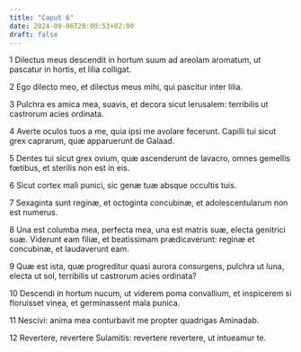 ```yaml
---
title: "Caput 6"
date: 2024-09-06T20:00:53+02:00
draft: false
---
```



1 Dilectus meus descendit in hortum suum ad areolam aromatum, ut pascatur in hortis, et lilia colligat.

2 Ego dilecto meo, et dilectus meus mihi, qui pascitur inter lilia.

3 Pulchra es amica mea, suavis, et decora sicut Ierusalem: terribilis ut castrorum acies ordinata.

4 Averte oculos tuos a me, quia ipsi me avolare fecerunt. Capilli tui sicut grex caprarum, quæ apparuerunt de Galaad.

5 Dentes tui sicut grex ovium, quæ ascenderunt de lavacro, omnes gemellis fœtibus, et sterilis non est in eis.

6 Sicut cortex mali punici, sic genæ tuæ absque occultis tuis.

7 Sexaginta sunt reginæ, et octoginta concubinæ, et adolescentularum non est numerus.

8 Una est columba mea, perfecta mea, una est matris suæ, electa genitrici suæ. Viderunt eam filiæ, et beatissimam prædicaverunt: reginæ et concubinæ, et laudaverunt eam.

9 Quæ est ista, quæ progreditur quasi aurora consurgens, pulchra ut luna, electa ut sol, terribilis ut castrorum acies ordinata?

10 Descendi in hortum nucum, ut viderem poma convallium, et inspicerem si floruisset vinea, et germinassent mala punica.

11 Nescivi: anima mea conturbavit me propter quadrigas Aminadab.

12 Revertere, revertere Sulamitis: revertere revertere, ut intueamur te.

